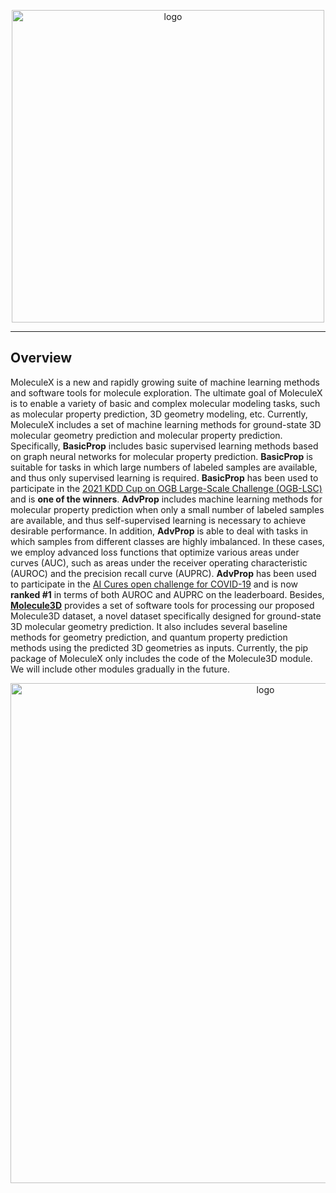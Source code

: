 <p align="center">
<img src="https://github.com/divelab/MoleculeX/blob/molx/imgs/MX-logo.jpg" width="500" class="center" alt="logo"/>
    <br/>
</p>

------

## Overview
MoleculeX is a new and rapidly growing suite of machine learning methods and software tools for molecule exploration. The ultimate goal of MoleculeX is to enable a variety of basic and complex molecular modeling tasks, such as molecular property prediction, 3D geometry modeling, etc. Currently, MoleculeX includes a set of machine learning methods for ground-state 3D molecular geometry prediction and molecular property prediction. Specifically, **BasicProp** includes basic supervised learning methods based on graph neural networks for molecular property prediction. **BasicProp** is suitable for tasks in which large numbers of labeled samples are available, and thus only supervised learning is required. **BasicProp** has been used to participate in the [2021 KDD Cup on OGB Large-Scale Challenge (OGB-LSC)](https://ogb.stanford.edu/kddcup2021/leaderboard/#final_pcqm4m) and is **one of the winners**. **AdvProp** includes machine learning methods for molecular property prediction when only a small number of labeled samples are available, and thus self-supervised learning is necessary to achieve desirable performance. In addition, **AdvProp** is able to deal with tasks in which samples from different classes are highly imbalanced. In these cases, we employ advanced loss functions that optimize various areas under curves (AUC), such as areas under the receiver operating characteristic (AUROC) and the precision recall curve (AUPRC). **AdvProp** has been used to participate in the [AI Cures open challenge for COVID-19](https://www.aicures.mit.edu/tasks) and is now **ranked #1** in terms of both AUROC and AUPRC on the leaderboard. Besides, **[Molecule3D](https://github.com/divelab/MoleculeX/tree/molx/Molecule3D)** provides a set of software tools for processing our proposed Molecule3D dataset, a novel dataset specifically designed for ground-state 3D molecular geometry prediction. It also includes several baseline methods for geometry prediction, and quantum property prediction methods using the predicted 3D geometries as inputs. Currently, the pip package of MoleculeX only includes the code of the Molecule3D module. We will include other modules gradually in the future.

<p align="center">
<img src="https://github.com/divelab/MoleculeX/blob/molx/imgs/moleculex_overview.jpg" width="800" class="center" alt="logo"/>
    <br/>
</p>
